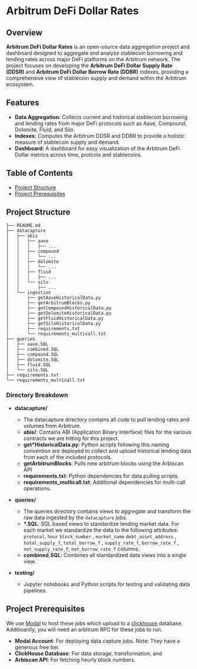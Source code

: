 # Arbitrum DeFi Dollar Rates

## Overview

**Arbitrum DeFi Dollar Rates** is an open-source data aggregation project and dashboard designed to aggregate and analyze stablecoin borrowing and lending rates across major DeFi platforms on the Arbitrum network. The project focuses on developing the **Arbitrum DeFi Dollar Supply Rate (DDSR)** and **Arbitrum DeFi Dollar Borrow Rate (DDBR)** indexes, providing a comprehensive view of stablecoin supply and demand within the Arbitrum ecosystem.

## Features

- **Data Aggregation:** Collects current and historical stablecoin borrowing and lending rates from major DeFi protocols such as Aave, Compound, Dolomite, Fluid, and Silo.
- **Indexes:** Computes the Arbitrum DDSR and DDBR to provide a holistic measure of stablecoin supply and demand.
- **Dashboard:** A dashboard for easy visualization of the Arbitrum DeFi Dollar metrics across time, protcols and stablecoins.


## Table of Contents

- [Project Structure](#project-structure)
- [ Project Prerequisites](#installation)

## Project Structure
```
├── README.md
├── datacapture
│   ├── abis
│   │   ├── aave
│   │   │   ├── ...
│   │   ├── compound
│   │   │   └── ...
│   │   ├── dolomite
│   │   │   └── ...
│   │   ├── fluid
│   │   │   ├── ...
│   │   └── silo
│   │       ├── ...
│   └── ingestion
│       ├── getAaveHistoricalData.py
│       ├── getArbitrumBlocks.py
│       ├── getCompoundHistoricalData.py
│       ├── getDolomiteHistoricalData.py
│       ├── getFluidHistoricalData.py
│       ├── getSiloHistoricalData.py
│       ├── requirements.txt
│       └── requirements_multicall.txt
├── queries
│   ├── aave.SQL
│   ├── combined.SQL
│   ├── compound.SQL
│   ├── dolomite.SQL
│   ├── fluid.SQL
│   └── silo.SQL
├── requirements.txt
└── requirements_multicall.txt
```

### Directory Breakdown

- **datacapture/**
  - The datacapture directory contains all code to pull lending rates and volumes from Arbitrum. 
  - **abis/**: Contains ABI (Application Binary Interface) files for the various contracts we are hitting for this project.
  - **get\*HistoricalData.py**: Python scripts following this naming convention are deployed to collect and upload historical lending data from each of the included protocols.
  - **getArbitrumBlocks**: Pulls new arbitrum blocks using the Arbiscan API
  - **requirements.txt**: Python dependencies for data pulling scripts.
  - **requirements_multicall.txt**: Additional dependencies for multi-call operations.

- **queries/**
  - The queries directory contains views to aggregate and transform the raw data ingested by the `datacapture` jobs.
  - **\*.SQL**: SQL based views to standardize lending market data. For each market we standardize the data to the following attributes: `protocol`, `hour` `block_number` , `market_name` `debt_asset_address` , `total_supply_f`, `total_borrow_f` , `supply_rate_f`, `borrow_rate_f` , `net_supply_rate_f`, `net_borrow_rate_f` columns.
  - **combined.SQL**: Combines all standardized data views into a single view.

- **testing/**
  - Jupyter notebooks and Python scripts for testing and validating data pipelines.


## Project Prerequisites

We use [Modal](https://modal.com/) to host these jobs which upload to a [clickhouse](https://clickhouse.com/) database. Additioanlly, you will need an arbitrum RPC for these jobs to run.
- **Modal Account**: For deploying data capture jobs. Note: They have a generous free tier.
- **ClickHouse Database**: For data storage, transformation, and 
- **Arbiscan API**: For fetching hourly block numbers.
